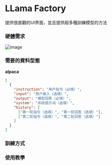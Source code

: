 # LLama Factory
提供很直觀的UI界面，並且提供超多種訓練模型的方法

### 硬體需求
![image](https://github.com/JosephLi0419/Rookie-LLM-trainer/assets/89914044/5c17743a-8a80-46f8-a71a-ed9c88268a25)


### 需要的資料型態
**alpaca**
```json
[
  {
    "instruction": "用户指令（必填）",
    "input": "用户输入（选填）",
    "output": "模型回答（必填）",
    "system": "系统提示词（选填）",
    "history": [
      ["第一轮指令（选填）", "第一轮回答（选填）"],
      ["第二轮指令（选填）", "第二轮回答（选填）"]
    ]
  }
]
```

### 訓練方式

### 使用教學
